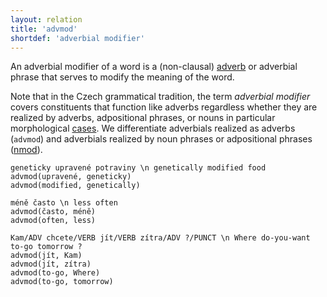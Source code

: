 ```yaml
---
layout: relation
title: 'advmod'
shortdef: 'adverbial modifier'
---
```


An adverbial modifier of a word is a (non-clausal) [adverb](cs-pos/ADV)
or adverbial phrase that serves to modify the meaning of the word.

Note that in the Czech grammatical tradition, the term _adverbial modifier_ covers
constituents that function like adverbs regardless whether they are realized
by adverbs, adpositional phrases, or nouns in particular morphological 
[cases](cs-feat/Case).
We differentiate adverbials realized as adverbs (`advmod`) and
adverbials realized by noun phrases or adpositional phrases
([nmod]()).

~~~ sdparse
geneticky upravené potraviny \n genetically modified food
advmod(upravené, geneticky)
advmod(modified, genetically)
~~~

~~~ sdparse
méně často \n less often
advmod(často, méně)
advmod(often, less)
~~~

~~~ sdparse
Kam/ADV chcete/VERB jít/VERB zítra/ADV ?/PUNCT \n Where do-you-want to-go tomorrow ?
advmod(jít, Kam)
advmod(jít, zítra)
advmod(to-go, Where)
advmod(to-go, tomorrow)
~~~
